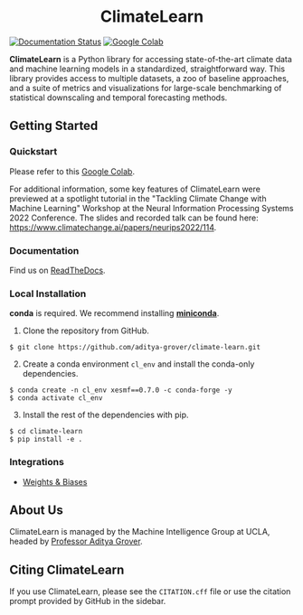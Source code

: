 <h1 align="center">ClimateLearn</h1>

[![Documentation Status](https://readthedocs.org/projects/climatelearn/badge/?version=latest)](https://climatelearn.readthedocs.io/en/latest/?badge=latest)
[![Google Colab](https://colab.research.google.com/assets/colab-badge.svg)](https://colab.research.google.com/drive/1WiNEK1BHsiGzo_bT9Fcm8lea2H_ghNfa)

**ClimateLearn** is a Python library for accessing state-of-the-art climate data and machine learning models in a standardized, straightforward way. This library provides access to multiple datasets, a zoo of baseline approaches, and a suite of metrics and visualizations for large-scale benchmarking of statistical downscaling and temporal forecasting methods. 

## Getting Started

### Quickstart
Please refer to this [Google Colab](https://colab.research.google.com/drive/1WiNEK1BHsiGzo_bT9Fcm8lea2H_ghNfa).

For additional information, some key features of ClimateLearn were previewed at a spotlight tutorial in the "Tackling Climate Change with Machine Learning" Workshop at the Neural Information Processing Systems 2022 Conference. The slides and recorded talk can be found here: https://www.climatechange.ai/papers/neurips2022/114.

### Documentation
Find us on [ReadTheDocs](https://climatelearn.readthedocs.io/).

### Local Installation

**conda** is required. We recommend installing [**miniconda**](https://docs.conda.io/en/latest/miniconda.html). 

1. Clone the repository from GitHub. 
```
$ git clone https://github.com/aditya-grover/climate-learn.git
```

2. Create a conda environment `cl_env` and install the conda-only dependencies.
```console
$ conda create -n cl_env xesmf==0.7.0 -c conda-forge -y
$ conda activate cl_env
```

3. Install the rest of the dependencies with pip.
```console
$ cd climate-learn
$ pip install -e .
```

### Integrations

- [Weights & Biases](https://wandb.ai/site)

## About Us
ClimateLearn is managed by the Machine Intelligence Group at UCLA, headed by [Professor Aditya Grover](https://aditya-grover.github.io).

## Citing ClimateLearn
If you use ClimateLearn, please see the `CITATION.cff` file or use the citation prompt provided by GitHub in the sidebar.
